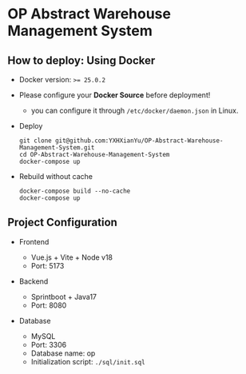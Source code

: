 # OP Abstract Warehouse Management System

## How to deploy: Using Docker

* Docker version: `>= 25.0.2`

* Please configure your **Docker Source** before deployment!
  * you can configure it through `/etc/docker/daemon.json` in Linux.

* Deploy
  ```
  git clone git@github.com:YXHXianYu/OP-Abstract-Warehouse-Management-System.git
  cd OP-Abstract-Warehouse-Management-System
  docker-compose up
  ```

* Rebuild without cache
  ```
  docker-compose build --no-cache
  docker-compose up
  ```

## Project Configuration

* Frontend
  * Vue.js + Vite + Node v18
  * Port: 5173

* Backend
  * Sprintboot + Java17
  * Port: 8080

* Database
  * MySQL
  * Port: 3306
  * Database name: op
  * Initialization script: `./sql/init.sql`

